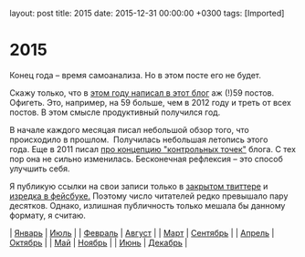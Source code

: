 layout: post
title: 2015
date: 2015-12-31 00:00:00 +0300
tags: [Imported]
# 2015

Конец года – время самоанализа. Но в этом посте его не будет.

Скажу только, что в [этом году написал в этот блог](https://blog.alexeyev.me/2015/) аж (!)59 постов. Офигеть. Это, например, на 59 больше, чем в 2012 году и треть от всех постов. В этом смысле продуктивный получился год.

В начале каждого месяцая писал небольшой обзор того, что происходило в прошлом.  Получилась небольшая летопись этого года. Еще в 2011 писал [про концепцию "контрольных точек"](https://blog.alexeyev.me/2011/10/kontrolnye-tochki/) блога. С тех пор она не сильно изменилась. Бесконечная рефлексия – это способ улучшить себя.

Я публикую ссылки на свои записи только в [закрытом твиттере](http://twitter.com/vlaim) и [изредка в фейсбуке.](http://fb.me/vjalexeyev) Поэтому число читателей редко превышало пару десятков. Однако, излишная публичность только мешала бы данному формату, я считаю.

| [Январь](https://blog.alexeyev.me/2015/02/diary-jan/ "Дневник месяца: январь") | [Июль](https://blog.alexeyev.me/2015/08/diary-july/ "Дневник месяца: июль") |
| [Февраль](https://blog.alexeyev.me/2015/03/diary-feb/ "Дневник месяца: февраль") | [Август](https://blog.alexeyev.me/2015/09/diary-aug/ "Дневник месяца: август") |
| [Март](https://blog.alexeyev.me/2015/04/diary-march/ "Дневник месяца: март") | [Сентябрь](https://blog.alexeyev.me/2015/10/diary-sep/ "Дневник месяца: сентябрь") |
| [Апрель](https://blog.alexeyev.me/2015/05/diary-april/ "Дневник месяца: апрель") | [Октябрь](https://blog.alexeyev.me/2015/11/diary-oct/ "Дневник месяца: октябрь") |
| [Май](https://blog.alexeyev.me/2015/06/diary-may/ "Дневник месяца: май") | [Ноябрь](https://blog.alexeyev.me/2015/12/diary-nov/ "Дневник месяца: ноябрь") |
| [Июнь](https://blog.alexeyev.me/2015/07/diary-june/ "Дневник месяца: июнь") | [Декабрь](https://blog.alexeyev.me/2015/12/diary-dec/) |